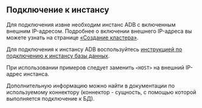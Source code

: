 ## Подключение к инстансу

<warn>

Для подключения извне необходим инстанс ADB с включенным внешним IP-адресом. Подробнее о включении внешнего IP-адреса вы можете узнать на странице [«Создание кластера»](../../quick-start/create-adb/).

</warn>

Для подключения к инстансу ADB воспользуйтесь [инструкцией по подключению к инстансу базы данных](../../../dbaas/connect).

При использовании примеров следует заменить `<HOST>` на внешний IP-адрес инстанса.

Дополнительную информацию можно найти в документации по используемому коннектору (коннектор - сущность, с помощью которой выполняется подключение к БД).
